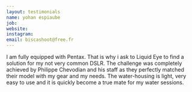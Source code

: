 ```yaml
---
layout: testimonials
name: yohan espiaube
job:  
website:
instagram:
email: biscashoot@free.fr
---
```

I am fully equipped with Pentax. That is why i ask to Liquid Eye to find a solution for my not very common DSLR.
The challenge was completely achieved by Philippe Chevodian and his staff as they perfectly matched their model with my gear and my needs.
The water-housing is light, very easy to use and it is quickly become a true mate for my water sessions.
